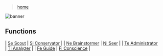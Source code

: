 > [home](../)

![banner](/mbti/photos/banner.png)

## Functions

| [Se Scout](se) | [Si Conservator](si) |
| [Ne Brainstormer](ne) | [Ni Seer](ni) |
| [Te Administrator](te) | [Ti Analyzer](ti) |
| [Fe Guide](fe) | [Fi Conscience](fi) |

